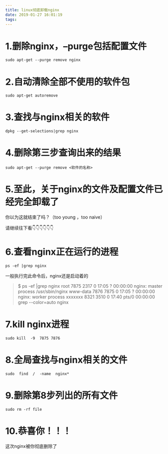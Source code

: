 ```yaml
---
title: linux彻底卸载nginx
date: 2019-01-27 16:01:19
tags:
---
```


# 1.删除nginx，–purge包括配置文件
```
sudo apt-get --purge remove nginx
```

# 2.自动清除全部不使用的软件包
```
sudo apt-get autoremove
```
# 3.查找与nginx相关的软件
```
dpkg --get-selections|grep nginx
```

# 4.删除第三步查询出来的结果
```
sudo apt-get --purge remove <软件的名称>
```
# 5.至此，关于nginx的文件及配置文件已经完全卸载了

你以为这就结束了吗？（too young ，too naive）

请继续往下看👇👇👇👇👇👇












# 6.查看nginx正在运行的进程
```
ps -ef |grep nginx
```
一般执行完此命令后，nginx还是启动着的

>  $ ps -ef |grep nginx
>  root      7875  2317  0 17:05 ?        00:00:00 nginx: master process /usr/sbin/nginx
>  www-data  7876  7875  0 17:05 ?        00:00:00 nginx: worker process
>  xxxxxxx   8321  3510  0 17:40 pts/0    00:00:00 grep --color=auto nginx

# 7.kill nginx进程
```
sudo kill  -9  7875 7876 
```

# 8.全局查找与nginx相关的文件
```
sudo  find  /  -name  nginx*
```

# 9.删除第8步列出的所有文件
```
sudo rm -rf file
```

# 10.恭喜你！！！

这次nginx被你彻底删除了
